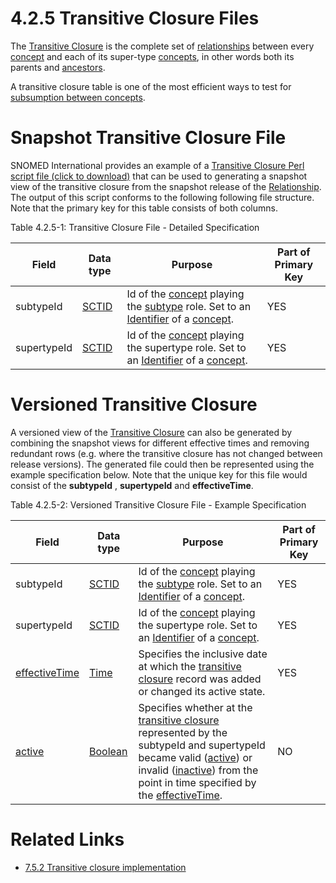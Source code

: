 # 4.2.5 Transitive Closure Files

The [Transitive Closure](https://confluence.ihtsdotools.org/display/DOCGLOSS/Transitive+Closure "Glossary link: Transitive Closure") is the complete set of [relationships](https://confluence.ihtsdotools.org/display/DOCGLOSS/relationship "Glossary link: relationships") between every [concept](https://confluence.ihtsdotools.org/display/DOCGLOSS/concept "Glossary link: concept") and each of its super-type [concepts](https://confluence.ihtsdotools.org/display/DOCGLOSS/concept "Glossary link: concepts"), in other words both its parents and [ancestors](https://confluence.ihtsdotools.org/display/DOCGLOSS/ancestor "Glossary link: ancestors"). 

A transitive closure table is one of the most efficient ways to test for [subsumption between concepts](/pages/createpage.action?spaceKey=DOCTSG&title=12.5.8+Testing+Concept+Subsumption). 

# Snapshot Transitive Closure File

SNOMED International provides an example of a [Transitive Closure Perl script file (click to download)](http://snomed.org/transclose) that can be used to generating a snapshot view of the transitive closure from the snapshot release of the [Relationship](https://confluence.ihtsdotools.org/display/DOCRELFMT/Relationship+file "Reference term: Relationship file"). The output of this script conforms to the following following file structure. Note that the primary key for this table consists of both columns.

Table 4.2.5-1: Transitive Closure File - Detailed Specification

**Field**| **Data type**| **Purpose**| **Part of Primary Key**  
---|---|---|---  
subtypeId| [SCTID](https://confluence.ihtsdotools.org/display/DOCRELFMT/SCTID+\(data+type\) "Reference term: SCTID \(\(data type\)\)")| Id of the [concept](https://confluence.ihtsdotools.org/display/DOCGLOSS/concept "Glossary link: concept") playing the [subtype](https://confluence.ihtsdotools.org/display/DOCGLOSS/subtype "Glossary link: subtype") role. Set to an [Identifier](https://confluence.ihtsdotools.org/display/DOCGLOSS/Identifier "Glossary link: Identifier") of a [concept](https://confluence.ihtsdotools.org/display/DOCGLOSS/concept "Glossary link: concept").| YES  
supertypeId| [SCTID](https://confluence.ihtsdotools.org/display/DOCRELFMT/SCTID+\(data+type\) "Reference term: SCTID \(\(data type\)\)")| Id of the [concept](https://confluence.ihtsdotools.org/display/DOCGLOSS/concept "Glossary link: concept") playing the supertype role. Set to an [Identifier](https://confluence.ihtsdotools.org/display/DOCGLOSS/Identifier "Glossary link: Identifier") of a [concept](https://confluence.ihtsdotools.org/display/DOCGLOSS/concept "Glossary link: concept").| YES  
  
# Versioned Transitive Closure

A versioned view of the [Transitive Closure](https://confluence.ihtsdotools.org/display/DOCGLOSS/Transitive+Closure "Glossary link: Transitive Closure") can also be generated by combining the snapshot views for different effective times and removing redundant rows (e.g. where the transitive closure has not changed between release versions). The generated file could then be represented using the example specification below. Note that the unique key for this file would consist of the **subtypeId** , **supertypeId** and **effectiveTime**. 

Table 4.2.5-2: Versioned Transitive Closure File - Example Specification

**Field**| **Data type**| **Purpose**| **Part of Primary Key**  
---|---|---|---  
subtypeId| [SCTID](https://confluence.ihtsdotools.org/display/DOCRELFMT/SCTID+\(data+type\) "Reference term: SCTID \(\(data type\)\)")| Id of the [concept](https://confluence.ihtsdotools.org/display/DOCGLOSS/concept "Glossary link: concept") playing the [subtype](https://confluence.ihtsdotools.org/display/DOCGLOSS/subtype "Glossary link: subtype") role. Set to an [Identifier](https://confluence.ihtsdotools.org/display/DOCGLOSS/Identifier "Glossary link: Identifier") of a [concept](https://confluence.ihtsdotools.org/display/DOCGLOSS/concept "Glossary link: concept"). | YES  
supertypeId| [SCTID](https://confluence.ihtsdotools.org/display/DOCRELFMT/SCTID+\(data+type\) "Reference term: SCTID \(\(data type\)\)")| Id of the [concept](https://confluence.ihtsdotools.org/display/DOCGLOSS/concept "Glossary link: concept") playing the supertype role. Set to an [Identifier](https://confluence.ihtsdotools.org/display/DOCGLOSS/Identifier "Glossary link: Identifier") of a [concept](https://confluence.ihtsdotools.org/display/DOCGLOSS/concept "Glossary link: concept"). | YES  
[effectiveTime](https://confluence.ihtsdotools.org/display/DOCRELFMT/effectiveTime+\(field\) "Reference term: effectiveTime \(\(field\)\)")| [Time](https://confluence.ihtsdotools.org/display/DOCRELFMT/Time+\(data+type\) "Reference term: Time \(\(data type\)\)")| Specifies the inclusive date at which the [transitive closure](https://confluence.ihtsdotools.org/display/DOCGLOSS/transitive+closure "Glossary link: transitive closure") record was added or changed its active state. | YES  
[active](https://confluence.ihtsdotools.org/display/DOCRELFMT/active+\(field\) "Reference term: active \(\(field\)\)")| [Boolean](https://confluence.ihtsdotools.org/display/DOCRELFMT/Boolean+\(data+type\) "Reference term: Boolean \(\(data type\)\)")| Specifies whether at the [transitive closure](https://confluence.ihtsdotools.org/display/DOCGLOSS/transitive+closure "Glossary link: transitive closure") represented by the subtypeId and supertypeId became valid ([active](https://confluence.ihtsdotools.org/display/DOCGLOSS/active "Glossary link: active")) or invalid ([inactive](https://confluence.ihtsdotools.org/display/DOCGLOSS/inactive "Glossary link: inactive")) from the point in time specified by the [effectiveTime](https://confluence.ihtsdotools.org/display/DOCRELFMT/effectiveTime+\(field\) "Reference term: effectiveTime \(\(field\)\)"). | NO  
  
# Related Links 

  * [7.5.2 Transitive closure implementation](/pages/createpage.action?spaceKey=DOCTSG&title=7.5.2+Transitive+closure+implementation)


